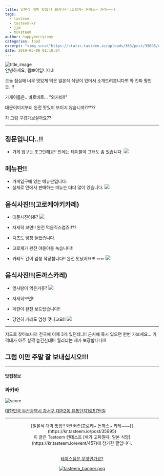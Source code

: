 ```yaml
---
title: 일본식 대박 맛집!! 와카바!!(고로케~ 돈까스~ 카레~~~)
tags:
  - tasteem
  - tasteem-kr
  - jjm
  - muksteem
author: happyberrysboy
categories: food
excerpt: "<img src=\"https://static.tasteem.io/uploads/363/post/35695/content_bd10ce8e-2a8b-4351-a2bb-8033580827b6.jpeg\" />\r\n![title_image]( <br/> 안녕하세요, 햅뽀이입니다.!!  오늘 점심에 너무 맛있게 먹은 일본식 식당이 있어서 소개드려봅니다!!! 와 진짜 짱인듯..!!  가게이름은.. 바로바로... \"와카바!!\"  대문이미지부터 완전 맛있어 보이지 않습니까?????  자 그럼 구경가보실까요??  ___  ## 정문입니다..!! - 가게 입구는 조그만해요!! ....."
date: 2019-06-08 01:10:24
---
```


![title_image](https://static.tasteem.io/uploads/363/post/35695/content_bd10ce8e-2a8b-4351-a2bb-8033580827b6.jpeg)
<br/>
안녕하세요, 햅뽀이입니다.!!

오늘 점심에 너무 맛있게 먹은 일본식 식당이 있어서 소개드려봅니다!!! 와 진짜 짱인듯..!!

가게이름은.. 바로바로... "와카바!!"

대문이미지부터 완전 맛있어 보이지 않습니까?????

자 그럼 구경가보실까요??

___

## 정문입니다..!!
- 가게 입구는 조그만해요!! 안에는 테이블이 그래도 좀 있습니다.
![](https://cdn.steemitimages.com/DQmXVJC5Q2reo8mam3VUkJu4sKgAq8DtWZZLKXsaUqzZnBJ/image.png)

## 메뉴판!!
- 가게입구에 있는 메뉴판입니다.
- 실제로 안에서 판매하는 메뉴는 더더 많이 있습니다.
![](https://cdn.steemitimages.com/DQmaQp1eQBpVN9o3fBiWz8VZsdWnRVckGFJr7dSaMqLMxsM/image.png)

## 음식사진!!(고로케야키카레)
- 대문사진이쥬?
![](https://cdn.steemitimages.com/DQmc4UiPrWccZz6GfHVT1dZoiWFXDQosqYpqFnkbxrzvbBP/image.png)

- 자세히 보면!! 완전 먹음직스럽쥬!!?? 
- 치즈도 엄청 들었습니다.
- 고로케가 완전 야들야들 녹습니다!! 
- 카레도 간이 엄청 적당합니다!! 완전 맛났어요!!! ㅠㅠ
![](https://cdn.steemitimages.com/DQmWit4cSx1KF8xh5qAehNmYowhgLRHsVJPDTC1qvcm8SSS/image.png)

## 음식사진!!(돈까스카레)
- 옆사람이 먹은거쥬?
![](https://cdn.steemitimages.com/DQmNckPM3cVzRDCYnEtpLiWv9WxqMfWmrio8XNU5TccX5Mi/image.png)

- 자세히보면!!
- 계란이 완전 보드랍습니다!!
- 당연히 카레도 엄청 맛나고요!!
![](https://cdn.steemitimages.com/DQmP2SxfXthcVp8UZq13svjaWKU1aXRhp35uoswkwEMJzBC/image.png)

___

지도로 찾아보니까 전국에 이제 3개 있던데..!!!
근처에 혹시 있으면 한번 가보세요...
가격대가 아주 살짝 높긴한데!!! 퀄리티는 제가 보장합니다!!!

##  그럼 이만 주말 잘 보내십시오!!!

---------------------
#### 맛집정보
### 와카바
![score](https://static.tasteem.io/images/steem/2Crowns.png)

[대한민국 부산광역시 강서구 대저2동 유통단지1로57번길](https://kr.tasteem.io/post/35695#map)

-----------------------------------------
<center>[일본식 대박 맛집!! 와카바!!(고로케~ 돈까스~ 카레~~~)](https://kr.tasteem.io/post/35695)
<br/>이 글은 Tasteem 컨테스트
 [배가 고파질때, 일본 식당](https://kr.tasteem.io/event/457)에 참가한 글입니다.

<br/>[테이스팀은 무엇인가요?](https://kr.tasteem.io/about)

[![tasteem_banner.png](https://static.tasteem.io/images/tasteem_banner_v3.png)](https://kr.tasteem.io)</center>